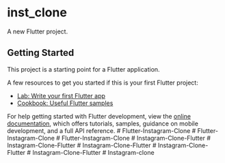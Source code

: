 # inst_clone

A new Flutter project.

## Getting Started

This project is a starting point for a Flutter application.

A few resources to get you started if this is your first Flutter project:

- [Lab: Write your first Flutter app](https://docs.flutter.dev/get-started/codelab)
- [Cookbook: Useful Flutter samples](https://docs.flutter.dev/cookbook)

For help getting started with Flutter development, view the
[online documentation](https://docs.flutter.dev/), which offers tutorials,
samples, guidance on mobile development, and a full API reference.
#   F l u t t e r - I n s t a g r a m - C l o n e  
 #   F l u t t e r - I n s t a g r a m - C l o n e  
 #   F l u t t e r - I n s t a g r a m - C l o n e  
 #   I n s t a g r a m - C l o n e - F l u t t e r  
 #   I n s t a g r a m - C l o n e - F l u t t e r  
 #   I n s t a g r a m - C l o n e - F l u t t e r  
 #   I n s t a g r a m - C l o n e - F l u t t e r  
 #   I n s t a g r a m - C l o n e - F l u t t e r  
 #   I n s t a g r a m - c l o n e  
 